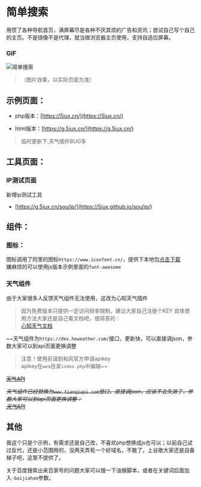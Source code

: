 # 简单搜索  

用惯了各种导航首页，满屏幕尽是各种不厌其烦的广告和资讯；尝试自己写个自己的主页。不是镜像不是代理，就当做浏览器主页使用，支持自适应屏幕。  


###  GIF
![简单搜索](https://raw.githubusercontent.com/5iux/sou/master/img0726.gif)
> （图片效果，以实际页面为准） 



## 示例页面：    
 
+ php版本：[https://5iux.cn/](https://5iux.cn/)  

+ html版本：[https://g.5iux.cn/](https://g.5iux.cn/)  


> 临时更新下,天气插件BUG多
  
  
## 工具页面：  

### IP测试页面  
新增ip测试工具  
+ [https://g.5iux.cn/sou/ip/](https://5iux.github.io/sou/ip/)   




## 组件：  

### 图标：
图标调用了阿里的图标`https://www.iconfont.cn/`，提供下本地包[点击下载](https://raw.githubusercontent.com/5iux/sou/master/icon.zip)  
嫌麻烦的可以使用js版本示例里面的`font-awesome`  
### 天气组件  

由于大家很多人反馈天气组件无法使用，这改为心知天气插件  

> 因为免费版本只提供一定访问频率限制，建议大家自己注册个KEY
> 具体使用方法大家还是自己看文档吧，很简答的：  
> [心知天气文档](https://docs.seniverse.com/widget/start/get.html)  


~~天气组件为`https://dev.heweather.com/`接口，更新快，可以直接调json，参数大家可以到api页面更换调整
> 注意！使用前请到和风官方申请apikey   
> apikey在`wea`目录`index.php`中编辑~~  


~~[天气API](https://dev.heweather.com/docs/api/weather)~~

*~~天气组件已经替换为`www.tianqiapi.com`接口，直接调json，应该不会失效了，参数大家可以到api页面更换调整：~~*   
*~~[天气API](https://www.tianqiapi.com/?action=v1)~~*  



## 其他
我这个只是个示例，有需求还是自己改，不喜欢php想换成js也可以；以前自己试过反代，还是小范围用的，没两天弄死一个好域名，不敢了，上谷歌大家还是自备梯子吧，这里不提供了。  

关于百度搜索出来百家号的问题大家可以搜一下油猴脚本，或者在关键词后面加入`-baijiahao`参数。

